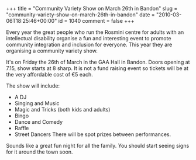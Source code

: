 +++
title = "Community Variety Show on March 26th in Bandon"
slug = "community-variety-show-on-march-26th-in-bandon"
date = "2010-03-06T18:25:46+00:00"
id = 1040
comment = false
+++

Every year the great people who run the Rosmini centre for adults with an intellectual disability organise a fun and interesting event to promote community integration and inclusion for everyone. This year they are organising a community variety show.

It's on Friday the 26th of March in the GAA Hall in Bandon. Doors opening at 7.15, show starts at 8 sharp. It is not a fund raising event so tickets will be at the very affordable cost of €5 each.

The show will include:

*   A DJ
*   Singing and Music
*   Magic and Tricks (both kids and adults)
*   Bingo
*   Dance and Comedy
*   Raffle
*   Street Dancers
There will be spot prizes between performances.

Sounds like a great fun night for all the family. You should start seeing signs for it around the town soon.
